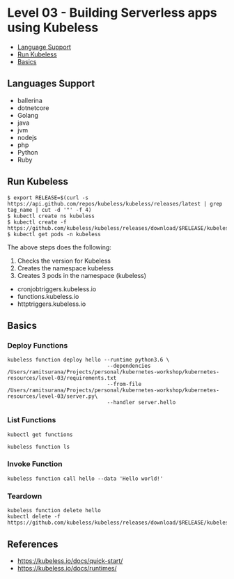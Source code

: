 # Level 03 - Building Serverless apps using Kubeless

*  [Language Support](#language-support)
*  [Run Kubeless](#run-kubeless)
*  [Basics](#basics)

## Languages Support

* ballerina
* dotnetcore
* Golang
* java
* jvm
* nodejs
* php
* Python
* Ruby

## Run Kubeless

```
$ export RELEASE=$(curl -s https://api.github.com/repos/kubeless/kubeless/releases/latest | grep tag_name | cut -d '"' -f 4)
$ kubectl create ns kubeless
$ kubectl create -f https://github.com/kubeless/kubeless/releases/download/$RELEASE/kubeless-$RELEASE.yaml
$ kubectl get pods -n kubeless
```

The above steps does the following:
1. Checks the version for Kubeless
2. Creates the namespace kubeless
3. Creates 3 pods in the namespace (kubeless)
- cronjobtriggers.kubeless.io
- functions.kubeless.io
- httptriggers.kubeless.io

## Basics

### Deploy Functions

```
kubeless function deploy hello --runtime python3.6 \
                                --dependencies /Users/ramitsurana/Projects/personal/kubernetes-workshop/kubernetes-resources/level-03/requirements.txt
                                --from-file /Users/ramitsurana/Projects/personal/kubernetes-workshop/kubernetes-resources/level-03/server.py\
                                --handler server.hello
```

### List Functions

```
kubectl get functions

kubeless function ls
```

### Invoke Function

```
kubeless function call hello --data 'Hello world!'
```

### Teardown

```
kubeless function delete hello
kubectl delete -f https://github.com/kubeless/kubeless/releases/download/$RELEASE/kubeless-$RELEASE.yaml
```

## References

* https://kubeless.io/docs/quick-start/
* https://kubeless.io/docs/runtimes/